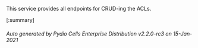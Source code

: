 






This service provides all endpoints for CRUD-ing the ACLs.

[:summary]

###### Auto generated by Pydio Cells Enterprise Distribution v2.2.0-rc3 on 15-Jan-2021
